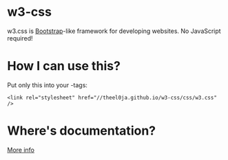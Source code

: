 # w3-css
w3.css is [Bootstrap](https://getbootstrap.com/)-like framework for developing websites. No JavaScript required!
# How I can use this?
Put only this into your <head>-tags:
```
<link rel="stylesheet" href="//theel0ja.github.io/w3-css/css/w3.css" />
```
# Where's documentation?
[More info](http://www.w3schools.com/w3css/default.asp)
